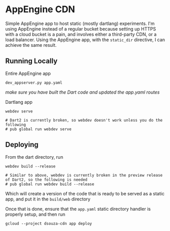 # AppEngine CDN
Simple AppEngine app to host static (mostly dartlang) experiments. I'm using AppEngine instead of a regular bucket because setting up HTTPS with a cloud bucket is a pain, and involves either a third-party CDN, or a load balancer. Using the AppEngine app, with the `static_dir` directive, I can achieve the same result.

## Running Locally
Entire AppEngine app
```
dev_appserver.py app.yaml
```
*make sure you have built the Dart code and updated the app.yaml routes*

Dartlang app
```
webdev serve

# Dart2 is currently broken, so webdev doesn't work unless you do the following
# pub global run webdev serve
```

## Deploying
From the dart directory, run
```
webdev build --release

# Similar to above, webdev is currently broken in the preview release of Dart2, so the following is needed
# pub global run webdev build --release
```
Which will create a version of the code that is ready to be served as a static app, and put it in the `build/web` directory

Once that is done, ensure that the `app.yaml` static directory handler is properly setup, and then run
```
gcloud --project dsouza-cdn app deploy
```
